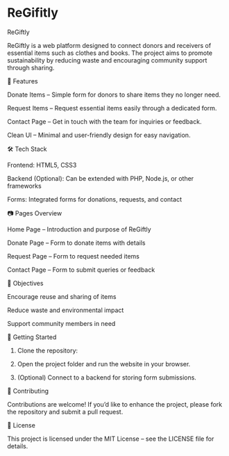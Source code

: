 # ReGifitly
ReGiftly

ReGiftly is a web platform designed to connect donors and receivers of essential items such as clothes and books. The project aims to promote sustainability by reducing waste and encouraging community support through sharing.

📌 Features

Donate Items – Simple form for donors to share items they no longer need.

Request Items – Request essential items easily through a dedicated form.

Contact Page – Get in touch with the team for inquiries or feedback.

Clean UI – Minimal and user-friendly design for easy navigation.


🛠 Tech Stack

Frontend: HTML5, CSS3

Backend (Optional): Can be extended with PHP, Node.js, or other frameworks

Forms: Integrated forms for donations, requests, and contact


📷 Pages Overview

Home Page – Introduction and purpose of ReGiftly

Donate Page – Form to donate items with details

Request Page – Form to request needed items

Contact Page – Form to submit queries or feedback


🎯 Objectives

Encourage reuse and sharing of items

Reduce waste and environmental impact

Support community members in need


🚀 Getting Started

1. Clone the repository:

2. Open the project folder and run the website in your browser.


3. (Optional) Connect to a backend for storing form submissions.



🤝 Contributing

Contributions are welcome! If you’d like to enhance the project, please fork the repository and submit a pull request.

📄 License

This project is licensed under the MIT License – see the LICENSE file for details.
